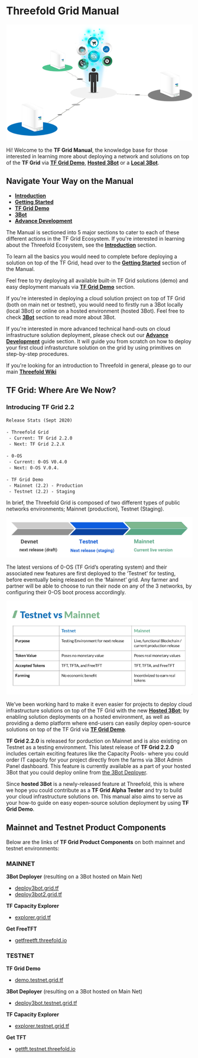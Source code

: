# Threefold Grid Manual

![](./img/storage_compute.png)

Hi! Welcome to the __TF Grid Manual__, the knowledge base for those interested in learning more about deploying a network and solutions on top of the __TF Grid__ via [__TF Grid Demo__](https://demo.testnet.grid.tf/), [__Hosted 3Bot__](https://deploy3bot.grid.tf/) or a [__Local 3Bot__](local_3bot.md). 

## Navigate Your Way on the Manual

- [__Introduction__](learn.md)
- [__Getting Started__](getting_started.md)
- [__TF Grid Demo__](marketplace.md)
- [__3Bot__](3bot.md)
- [__Advance Development__](develop.md)


The Manual is sectioned into 5 major sections to cater to each of these different actions in the TF Grid Ecosystem. If you're interested in learning about the Threefold Ecosystem, see the [__Introduction__](learn.md) section.

To learn all the basics you would need to complete before deploying a solution on top of the TF Grid, head over to the [__Getting Started__](getting_started.md) section of the Manual. 

Feel free to try deploying all available built-in TF Grid solutions (demo) and easy deployment manuals via [__TF Grid Demo__](marketplace.md) section. 

If you're interested in deploying a cloud solution project on top of TF Grid (both on main net or testnet), you would need to firstly run a 3Bot locally (local 3Bot) or online on a hosted environment (hosted 3Bot). Feel free to check [__3Bot__](3bot.md) section to read more about 3Bot. 

If you're interested in more advanced technical hand-outs on cloud infrastructure solution deployment, please check out our [__Advance Development__](develop.md) guide section. It will guide you from scratch on how to deploy your first cloud infrasturcture solution on the grid by using primitives on step-by-step procedures.

If you're looking for an introduction to Threefold in general, please go to our main [__Threefold Wiki__](wiki.Threefold.io) 


## TF Grid: Where Are We Now?


### Introducing TF Grid 2.2

```
Release Stats (Sept 2020)

- Threefold Grid 
 - Current: TF Grid 2.2.0
 - Next: TF Grid 2.2.X

- 0-OS
 - Current: 0-OS V0.4.0
 - Next: 0-OS V.0.4.

- TF Grid Demo
 - Mainnet (2.2) - Production
 - Testnet (2.2) - Staging

```

In brief, the Threefold Grid is composed of two different types of public networks environments; Mainnet (production), Testnet (Staging). 

![](./img/environment.png)


The latest versions of 0-OS (TF Grid’s operating system) and their associated new features are first deployed to the  ‘Testnet’ for testing, before eventually being released on the ‘Mainnet’ grid. Any farmer and partner will be able to choose to run their node on any of the 3 networks, by configuring their 0-OS boot process accordingly.

![](./img/testnet_mainnet.png)


We’ve been working hard to make it even easier for projects to deploy cloud infrastructure solutions on top of the TF Grid with the new [__Hosted 3Bot__](3bot.md); by enabling solution deployments on a hosted environment, as well as providing a demo platform where end-users can easily deploy open-source solutions on top of the TF Grid via [__TF Grid Demo__](marketplace.md).

 __TF Grid 2.2.0__ is released for porduction on Mainnet and is also existing on Testnet as a testing environment. This latest release of __TF Grid 2.2.0__ includes certain exciting features like the Capacity Pools- where you could order IT capacity for your project directly from the farms via 3Bot Admin Panel dashboard. This feature is currently available as a part of your hosted 3Bot that you could deploy online from [the 3Bot Deployer](https://deploy3bot.grid.tf/). 

Since __hosted 3Bot__ is a newly-released feature at Threefold, this is where we hope you could contribute as a __TF Grid Alpha Tester__ and try to build your cloud infrastructure solutions on. This manual also aims to serve as your how-to guide on easy eopen-source solution deployment by using __TF Grid Demo__.

## Mainnet and Testnet Product Components

Below are the links of __TF Grid Product Components__ on both mainnet and testnet environments:

### MAINNET

__3Bot Deployer__ (resulting on a 3Bot hosted on Main Net)
- [deploy3bot.grid.tf](deploy3bot.grid.tf)
- [deploy3bot2.grid.tf](deploy3bot2.grid.tf)

__TF Capacity Explorer__
- [explorer.grid.tf](explorer.grid.tf)

__Get FreeTFT__
- [getfreetft.threefold.io](getfreetft.threefold.io)

### TESTNET

__TF Grid Demo__
-  [demo.testnet.grid.tf](demo.testnet.grid.tf)

__3Bot Deployer__ (resulting on a 3Bot hosted on Main Net)
- [deploy3bot.testnet.grid.tf](deploy3bot.testnet.grid.tf)

__TF Capacity Explorer__
- [explorer.testnet.grid.tf](explorer.testnet.grid.tf)

__Get TFT__
- [gettft.testnet.threefold.io](gettft.testnet.threefold.io)
